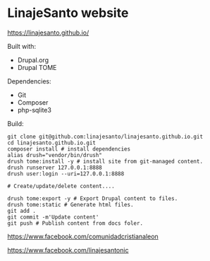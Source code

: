 # LinajeSanto website
https://linajesanto.github.io/

Built with:
* Drupal.org
* Drupal TOME


Dependencies:
* Git
* Composer
* php-sqlite3

Build:
```
git clone git@github.com:linajesanto/linajesanto.github.io.git
cd linajesanto.github.io.git
composer install # install dependencies
alias drush="vendor/bin/drush"
drush tome:install -y # install site from git-managed content.
drush runserver 127.0.0.1:8888
drush user:login --uri=127.0.0.1:8888

# Create/update/delete content....

drush tome:export -y # Export Drupal content to files.
drush tome:static # Generate html files.
git add .
git commit -m'Update content'
git push # Publish content from docs foler.
```

https://www.facebook.com/comunidadcristianaleon

https://www.facebook.com/linajesantonic

